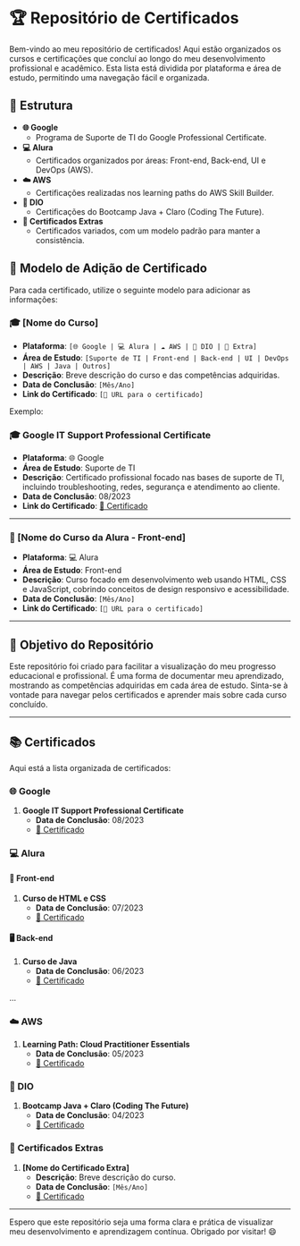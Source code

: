 # 🏆 Repositório de Certificados

Bem-vindo ao meu repositório de certificados! Aqui estão organizados os cursos e certificações que concluí ao longo do meu desenvolvimento profissional e acadêmico. Esta lista está dividida por plataforma e área de estudo, permitindo uma navegação fácil e organizada.

## 📂 Estrutura

- **🌐 Google**
  - Programa de Suporte de TI do Google Professional Certificate.
- **💻 Alura**
  - Certificados organizados por áreas: Front-end, Back-end, UI e DevOps (AWS).
- **☁️ AWS**
  - Certificações realizadas nos learning paths do AWS Skill Builder.
- **📘 DIO**
  - Certificações do Bootcamp Java + Claro (Coding The Future).
- **📜 Certificados Extras**
  - Certificados variados, com um modelo padrão para manter a consistência.

## 📝 Modelo de Adição de Certificado

Para cada certificado, utilize o seguinte modelo para adicionar as informações:

### 🎓 [Nome do Curso]
- **Plataforma**: `[🌐 Google | 💻 Alura | ☁️ AWS | 📘 DIO | 📜 Extra]`
- **Área de Estudo**: `[Suporte de TI | Front-end | Back-end | UI | DevOps | AWS | Java | Outros]`
- **Descrição**: Breve descrição do curso e das competências adquiridas.
- **Data de Conclusão**: `[Mês/Ano]`
- **Link do Certificado**: `[🔗 URL para o certificado]`

Exemplo:

### 🎓 Google IT Support Professional Certificate
- **Plataforma**: 🌐 Google
- **Área de Estudo**: Suporte de TI
- **Descrição**: Certificado profissional focado nas bases de suporte de TI, incluindo troubleshooting, redes, segurança e atendimento ao cliente.
- **Data de Conclusão**: 08/2023
- **Link do Certificado**: [🔗 Certificado](https://link_para_o_certificado)

---

### 🎨 [Nome do Curso da Alura - Front-end]
- **Plataforma**: 💻 Alura
- **Área de Estudo**: Front-end
- **Descrição**: Curso focado em desenvolvimento web usando HTML, CSS e JavaScript, cobrindo conceitos de design responsivo e acessibilidade.
- **Data de Conclusão**: `[Mês/Ano]`
- **Link do Certificado**: `[🔗 URL para o certificado]`

---

## 🎯 Objetivo do Repositório

Este repositório foi criado para facilitar a visualização do meu progresso educacional e profissional. É uma forma de documentar meu aprendizado, mostrando as competências adquiridas em cada área de estudo. Sinta-se à vontade para navegar pelos certificados e aprender mais sobre cada curso concluído.

---

## 📚 Certificados

Aqui está a lista organizada de certificados:

### 🌐 Google
1. **Google IT Support Professional Certificate**
   - **Data de Conclusão**: 08/2023
   - [🔗 Certificado](https://link_para_o_certificado)

### 💻 Alura
#### 🎨 Front-end
1. **Curso de HTML e CSS**
   - **Data de Conclusão**: 07/2023
   - [🔗 Certificado](https://link_para_o_certificado)

#### 🖥️ Back-end
1. **Curso de Java**
   - **Data de Conclusão**: 06/2023
   - [🔗 Certificado](https://link_para_o_certificado)

...

### ☁️ AWS
1. **Learning Path: Cloud Practitioner Essentials**
   - **Data de Conclusão**: 05/2023
   - [🔗 Certificado](https://link_para_o_certificado)

### 📘 DIO
1. **Bootcamp Java + Claro (Coding The Future)**
   - **Data de Conclusão**: 04/2023
   - [🔗 Certificado](https://link_para_o_certificado)

### 📜 Certificados Extras
1. **[Nome do Certificado Extra]**
   - **Descrição**: Breve descrição do curso.
   - **Data de Conclusão**: `[Mês/Ano]`
   - [🔗 Certificado](https://link_para_o_certificado)

---

Espero que este repositório seja uma forma clara e prática de visualizar meu desenvolvimento e aprendizagem contínua. Obrigado por visitar! 😄
